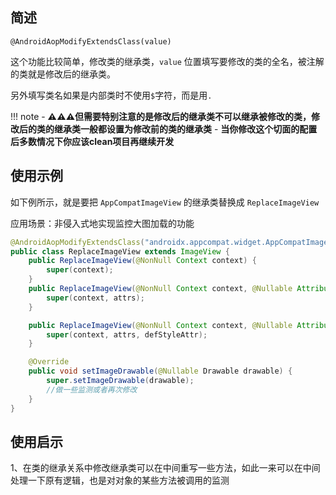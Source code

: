## 简述

```@AndroidAopModifyExtendsClass(value)```

这个功能比较简单，修改类的继承类，```value``` 位置填写要修改的类的全名，被注解的类就是修改后的继承类。

另外填写类名如果是内部类时不使用`$`字符，而是用`.`



!!! note
    - **:warning::warning::warning:但需要特别注意的是修改后的继承类不可以继承被修改的类，修改后的类的继承类一般都设置为修改前的类的继承类**
    - **当你修改这个切面的配置后多数情况下你应该clean项目再继续开发**

## 使用示例

如下例所示，就是要把 ```AppCompatImageView``` 的继承类替换成 ```ReplaceImageView```

应用场景：非侵入式地实现监控大图加载的功能

```java
@AndroidAopModifyExtendsClass("androidx.appcompat.widget.AppCompatImageView")
public class ReplaceImageView extends ImageView {
    public ReplaceImageView(@NonNull Context context) {
        super(context);
    }
    public ReplaceImageView(@NonNull Context context, @Nullable AttributeSet attrs) {
        super(context, attrs);
    }

    public ReplaceImageView(@NonNull Context context, @Nullable AttributeSet attrs, int defStyleAttr) {
        super(context, attrs, defStyleAttr);
    }

    @Override
    public void setImageDrawable(@Nullable Drawable drawable) {
        super.setImageDrawable(drawable);
        //做一些监测或者再次修改
    }
}
```

## 使用启示

1、在类的继承关系中修改继承类可以在中间重写一些方法，如此一来可以在中间处理一下原有逻辑，也是对对象的某些方法被调用的监测

